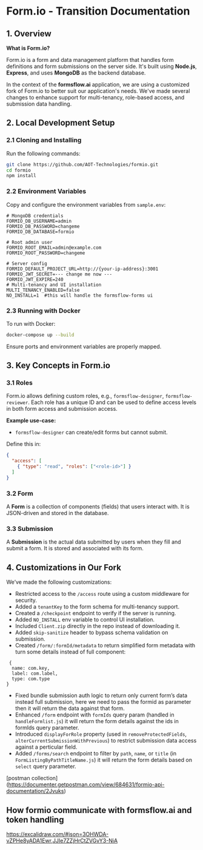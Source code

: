 # Form.io - Transition Documentation

## 1. Overview

**What is Form.io?**

Form.io is a form and data management platform that handles form definitions and form submissions on the server side. It's built using **Node.js**, **Express**, and uses **MongoDB** as the backend database.

In the context of the **formsflow.ai** application, we are using a customized fork of Form.io to better suit our application's needs. We've made several changes to enhance support for multi-tenancy, role-based access, and submission data handling.

## 2. Local Development Setup

### 2.1 Cloning and Installing

Run the following commands:

```bash
git clone https://github.com/AOT-Technologies/formio.git
cd formio
npm install
```

### 2.2 Environment Variables

Copy and configure the environment variables from `sample.env`:

```env
# MongoDB credentials
FORMIO_DB_USERNAME=admin
FORMIO_DB_PASSWORD=changeme
FORMIO_DB_DATABASE=formio

# Root admin user
FORMIO_ROOT_EMAIL=admin@example.com
FORMIO_ROOT_PASSWORD=changeme

# Server config
FORMIO_DEFAULT_PROJECT_URL=http://{your-ip-address}:3001
FORMIO_JWT_SECRET=--- change me now ---
FORMIO_JWT_EXPIRE=240
# Multi-tenancy and UI installation
MULTI_TENANCY_ENABLED=false
NO_INSTALL=1  #this will handle the formsflow-forms ui
```

### 2.3 Running with Docker

To run with Docker:

```bash
docker-compose up --build
```

Ensure ports and environment variables are properly mapped.

## 3. Key Concepts in Form.io

### 3.1 Roles

Form.io allows defining custom roles, e.g., `formsflow-designer`, `formsflow-reviewer`. Each role has a unique ID and can be used to define access levels in both form access and submission access.

**Example use-case:**
- `formsflow-designer` can create/edit forms but cannot submit.

Define this in:

```json
{
  "access": [
    { "type": "read", "roles": ["<role-id>"] }
  ]
}
```

### 3.2 Form

A **Form** is a collection of components (fields) that users interact with. It is JSON-driven and stored in the database.

### 3.3 Submission

A **Submission** is the actual data submitted by users when they fill and submit a form. It is stored and associated with its form.

## 4. Customizations in Our Fork

We’ve made the following customizations:

- Restricted access to the `/access` route using a custom middleware for security.
- Added a `tenantKey` to the form schema for multi-tenancy support.
- Created a `/checkpoint` endpoint to verify if the server is running.
- Added `NO_INSTALL` env variable to control UI installation.
- Included `Client.zip` directly in the repo instead of downloading it.
- Added `skip-sanitize` header to bypass schema validation on submission.
- Created `/form/:formId/metadata` to return simplified form metadata with turn some details instead of full component:
```
 {
  name: com.key,
  label: com.label,
  type: com.type
}
```
- Fixed bundle submission auth logic to return only current form’s data instead full submission, here we need to pass the formid as parameter then it will return the data against that form.
- Enhanced `/form` endpoint with `formIds` query param (handled in `handleFormlist.js`) it will return the form details against the ids in formIds query parameter.
- Introduced `displayForRole` property (used in `removeProtectedFields`, `alterCurrentSubmissionWithPrevious`) to restrict submission data access against a perticular field.
- Added `/forms/search` endpoint to filter by `path`, `name`, or `title` (in `FormListingByPathTitleName.js`) it will return the form details based on `select` query parameter.

 [postman collection] (https://documenter.getpostman.com/view/684631/formio-api-documentation/2Jvuks)

 ## How formio communicate with formsflow.ai and token handling

https://excalidraw.com/#json=3OHWDA-vZPHe8yADA1Ewr,JJIe7ZZjHrCtZVGvY3-NiA
